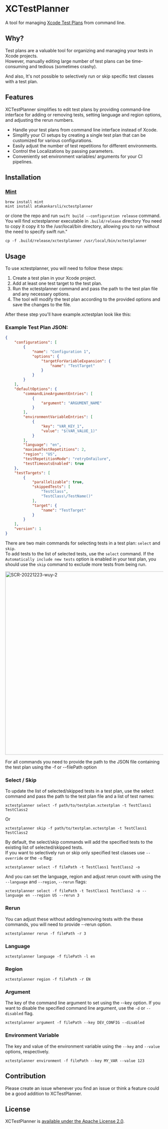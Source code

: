 # XCTestPlanner
A tool for managing [Xcode Test Plans](https://medium.com/trendyol-tech/get-the-most-out-of-ui-tests-with-xcode-test-plans-d089a2252ba2) from command line.

## Why?
Test plans are a valuable tool for organizing and managing your tests in Xcode projects. \
However, manually editing large number of test plans can be time-consuming and tedious (sometimes crashy).

And also, It's not possible to selectively run or skip specific test classes with a test plan.


## Features
XCTestPlanner simplifies to edit test plans by providing command-line interface for adding or removing tests, setting language and region options, and adjusting the rerun numbers.

- Handle your test plans from command line interface instead of Xcode.
- Simplify your CI setups by creating a single test plan that can be customized for various configurations.
- Easily adjust the number of test repetitions for different environments.
- Control the Localizations by passing parameters.
- Conveniently set environment variables/ arguments for your CI pipelines.


## Installation
### [Mint](https://github.com/yonaskolb/mint)
```
brew install mint
mint install atakankarsli/xctestplanner
```
or clone the repo and run `swift build --configuration release` command. You will find xctestplanner executable in `.build/release` directory
You need to copy it copy it to the /usr/local/bin directory, allowing you to run without the need to specify swift run."
```
cp -f .build/release/xctestplanner /usr/local/bin/xctestplanner
```

## Usage
To use xctestplanner, you will need to follow these steps:

1. Create a test plan in your Xcode project.
2. Add at least one test target to the test plan.
3. Run the xctestplanner command and pass the path to the test plan file and any necessary options.
4. The tool will modify the test plan according to the provided options and save the changes to the file.

After these step you'll have example.xctestplan look like this:

### Example Test Plan JSON:
```json
{
    "configurations": [
        {
            "name": "Configuration 1",
            "options": {
                "targetForVariableExpansion": {
                    "name": "TestTarget"
                }
            }
        }
    ],
    "defaultOptions": {
        "commandLineArgumentEntries": [
            {
                "argument": "ARGUMENT_NAME"
            }
        ],
        "environmentVariableEntries": [
            {
                "key": "VAR_KEY_1",
                "value": "$(VAR_VALUE_1)"
            }
        ],
        "language": "en",
        "maximumTestRepetitions": 2,
        "region": "US",
        "testRepetitionMode": "retryOnFailure",
        "testTimeoutsEnabled": true
    },
    "testTargets": [
        {
            "parallelizable": true,
            "skippedTests": [
                "TestClass",
                "TestClass\/TestName()"
            ],
            "target": {
                "name": "TestTarget"
            }
        }
    ],
    "version": 1
}
```

There are two main commands for selecting tests in a test plan: `select` and `skip`. \
To add tests to the list of selected tests, use the `select` command. If the `Automatically include new tests` option is enabled in your test plan, you should use the `skip` command to exclude more tests from being run. 

<img width="585" alt="SCR-20221223-wuy-2" src="https://user-images.githubusercontent.com/10248517/209411298-ebda2283-d5d2-4e7c-9ec0-fe971173d0b1.png">

For all commands you need to provide the path to the JSON file containing the test plan using the -f or --filePath option

### Select / Skip
To update the list of selected/skipped tests in a test plan, use the select command and pass the path to the test plan file and a list of test names:

```
xctestplanner select -f path/to/testplan.xctestplan -t TestClass1 TestClass2
```
Or
```
xctestplanner skip -f path/to/testplan.xctestplan -t TestClass1 TestClass2
```

By default, the select/skip commands will add the specified tests to the existing list of selected/skipped tests. \
If you want to selectively run or skip only specified test classes use `--override` or the `-o` flag:
```
xctestplanner select -f filePath -t TestClass1 TestClass2 -o
```

And you can set the language, region and adjust rerun count with using the `--language` and `--region`, `--rerun` flags:

```
xctestplanner select -f filePath -t TestClass1 TestClass2 -o --language en --region US --rerun 3
```

### Rerun
You can adjust these without adding/removing tests with the these commands, you will need to provide --rerun option.

```
xctestplanner rerun -f filePath -r 3
```

### Language
```
xctestplanner language -f filePath -l en
```

### Region
```
xctestplanner region -f filePath -r EN
```

### Argument
The key of the command line argument to set using the --key option. If you want to disable the specified command line argument, use the `-d` or `--disabled` flag.

```
xctestplanner argument -f filePath --key DEV_CONFIG --disabled
```

### Environment Variable
The key and value of the environment variable using the `--key` and `--value` options, respectively.

```
xctestplanner environment -f filePath --key MY_VAR --value 123
```


## Contribution

Please create an issue whenever you find an issue or think a feature could be a good addition to XCTestPlanner. 

## License

XCTestPlanner is [available under the Apache License 2.0](https://github.com/atakankarsli/xctestplanner/blob/main/LICENSE).
